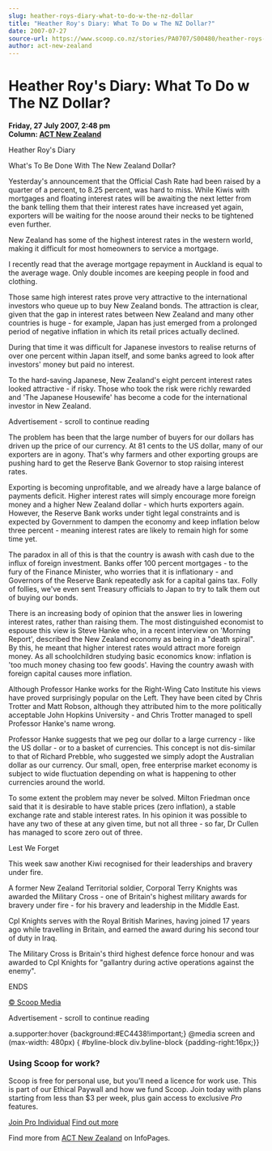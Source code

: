```yaml
---
slug: heather-roys-diary-what-to-do-w-the-nz-dollar
title: "Heather Roy's Diary: What To Do w The NZ Dollar?"
date: 2007-07-27
source-url: https://www.scoop.co.nz/stories/PA0707/S00480/heather-roys-diary-what-to-do-w-the-nz-dollar.htm
author: act-new-zealand
---
```

Heather Roy's Diary: What To Do w The NZ Dollar?
================================================

**Friday, 27 July 2007, 2:48 pm**  
**Column: [ACT New Zealand](https://info.scoop.co.nz/ACT_New_Zealand)**

Heather Roy's Diary

What's To Be Done With The New Zealand Dollar?

Yesterday's announcement that the Official Cash Rate had been raised by a quarter of a percent, to 8.25 percent, was hard to miss. While Kiwis with mortgages and floating interest rates will be awaiting the next letter from the bank telling them that their interest rates have increased yet again, exporters will be waiting for the noose around their necks to be tightened even further.

New Zealand has some of the highest interest rates in the western world, making it difficult for most homeowners to service a mortgage.

I recently read that the average mortgage repayment in Auckland is equal to the average wage. Only double incomes are keeping people in food and clothing.

Those same high interest rates prove very attractive to the international investors who queue up to buy New Zealand bonds. The attraction is clear, given that the gap in interest rates between New Zealand and many other countries is huge - for example, Japan has just emerged from a prolonged period of negative inflation in which its retail prices actually declined.

During that time it was difficult for Japanese investors to realise returns of over one percent within Japan itself, and some banks agreed to look after investors' money but paid no interest.

To the hard-saving Japanese, New Zealand's eight percent interest rates looked attractive - if risky. Those who took the risk were richly rewarded and 'The Japanese Housewife' has become a code for the international investor in New Zealand.

Advertisement - scroll to continue reading





The problem has been that the large number of buyers for our dollars has driven up the price of our currency. At 81 cents to the US dollar, many of our exporters are in agony. That's why farmers and other exporting groups are pushing hard to get the Reserve Bank Governor to stop raising interest rates.

Exporting is becoming unprofitable, and we already have a large balance of payments deficit. Higher interest rates will simply encourage more foreign money and a higher New Zealand dollar - which hurts exporters again. However, the Reserve Bank works under tight legal constraints and is expected by Government to dampen the economy and keep inflation below three percent - meaning interest rates are likely to remain high for some time yet.

The paradox in all of this is that the country is awash with cash due to the influx of foreign investment. Banks offer 100 percent mortgages - to the fury of the Finance Minister, who worries that it is inflationary - and Governors of the Reserve Bank repeatedly ask for a capital gains tax. Folly of follies, we've even sent Treasury officials to Japan to try to talk them out of buying our bonds.

There is an increasing body of opinion that the answer lies in lowering interest rates, rather than raising them. The most distinguished economist to espouse this view is Steve Hanke who, in a recent interview on 'Morning Report', described the New Zealand economy as being in a "death spiral". By this, he meant that higher interest rates would attract more foreign money. As all schoolchildren studying basic economics know: inflation is 'too much money chasing too few goods'. Having the country awash with foreign capital causes more inflation.

Although Professor Hanke works for the Right-Wing Cato Institute his views have proved surprisingly popular on the Left. They have been cited by Chris Trotter and Matt Robson, although they attributed him to the more politically acceptable John Hopkins University - and Chris Trotter managed to spell Professor Hanke's name wrong.

Professor Hanke suggests that we peg our dollar to a large currency - like the US dollar - or to a basket of currencies. This concept is not dis-similar to that of Richard Prebble, who suggested we simply adopt the Australian dollar as our currency. Our small, open, free enterprise market economy is subject to wide fluctuation depending on what is happening to other currencies around the world.

To some extent the problem may never be solved. Milton Friedman once said that it is desirable to have stable prices (zero inflation), a stable exchange rate and stable interest rates. In his opinion it was possible to have any two of these at any given time, but not all three - so far, Dr Cullen has managed to score zero out of three.

Lest We Forget

This week saw another Kiwi recognised for their leaderships and bravery under fire.

A former New Zealand Territorial soldier, Corporal Terry Knights was awarded the Military Cross - one of Britain's highest military awards for bravery under fire - for his bravery and leadership in the Middle East.

Cpl Knights serves with the Royal British Marines, having joined 17 years ago while travelling in Britain, and earned the award during his second tour of duty in Iraq.

The Military Cross is Britain's third highest defence force honour and was awarded to Cpl Knights for "gallantry during active operations against the enemy".

ENDS

[© Scoop Media](http://www.scoop.co.nz/about/terms.html)  

Advertisement - scroll to continue reading



a.supporter:hover {background:#EC4438!important;} @media screen and (max-width: 480px) { #byline-block div.byline-block {padding-right:16px;}}

### Using Scoop for work?

Scoop is free for personal use, but you’ll need a licence for work use. This is part of our Ethical Paywall and how we fund Scoop. Join today with plans starting from less than $3 per week, plus gain access to exclusive _Pro_ features.  
  
[Join Pro Individual](https://pro.scoop.co.nz/Individual/?from=ProIn24) [Find out more](https://pro.scoop.co.nz/using-scoop-for-work/?from=ProIn24)

Find more from [ACT New Zealand](https://info.scoop.co.nz/ACT_New_Zealand) on InfoPages.